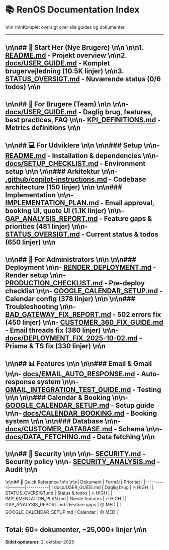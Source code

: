 # 📚 RenOS Documentation Index\n\n\n\nKomplet oversigt over alle guides og dokumenter.

---
\n\n## 🎯 Start Her (Nye Brugere)\n\n\n\n1. **[README.md](README.md)** - Projekt overview\n\n2. **[docs/USER_GUIDE.md](docs/USER_GUIDE.md)** - Komplet brugervejledning (10.5K linjer)\n\n3. **[STATUS_OVERSIGT.md](STATUS_OVERSIGT.md)** - Nuværende status (0/6 todos)\n\n
---
\n\n## 👥 For Brugere (Team)\n\n\n\n- **[docs/USER_GUIDE.md](docs/USER_GUIDE.md)** - Daglig brug, features, best practices, FAQ\n\n- **[KPI_DEFINITIONS.md](KPI_DEFINITIONS.md)** - Metrics definitions\n\n
---
\n\n## 💻 For Udviklere\n\n\n\n### Setup\n\n- **[README.md](README.md)** - Installation & dependencies\n\n- **[docs/SETUP_CHECKLIST.md](docs/SETUP_CHECKLIST.md)** - Environment setup\n\n\n\n### Arkitektur\n\n- **[.github/copilot-instructions.md](.github/copilot-instructions.md)** - Codebase architecture (150 linjer)\n\n\n\n### Implementation\n\n- **[IMPLEMENTATION_PLAN.md](IMPLEMENTATION_PLAN.md)** - Email approval, booking UI, quote UI (1.1K linjer)\n\n- **[GAP_ANALYSIS_REPORT.md](GAP_ANALYSIS_REPORT.md)** - Feature gaps & priorities (481 linjer)\n\n- **[STATUS_OVERSIGT.md](STATUS_OVERSIGT.md)** - Current status & todos (650 linjer)\n\n
---
\n\n## 🔧 For Administrators\n\n\n\n### Deployment\n\n- **[RENDER_DEPLOYMENT.md](RENDER_DEPLOYMENT.md)** - Render setup\n\n- **[PRODUCTION_CHECKLIST.md](PRODUCTION_CHECKLIST.md)** - Pre-deploy checklist\n\n- **[GOOGLE_CALENDAR_SETUP.md](GOOGLE_CALENDAR_SETUP.md)** - Calendar config (378 linjer)\n\n\n\n### Troubleshooting\n\n- **[BAD_GATEWAY_FIX_REPORT.md](BAD_GATEWAY_FIX_REPORT.md)** - 502 errors fix (450 linjer)\n\n- **[CUSTOMER_360_FIX_GUIDE.md](CUSTOMER_360_FIX_GUIDE.md)** - Email threads fix (380 linjer)\n\n- **[docs/DEPLOYMENT_FIX_2025-10-02.md](docs/DEPLOYMENT_FIX_2025-10-02.md)** - Prisma & TS fix (330 linjer)\n\n
---
\n\n## 📊 Features\n\n\n\n### Email & Gmail\n\n- **[docs/EMAIL_AUTO_RESPONSE.md](docs/EMAIL_AUTO_RESPONSE.md)** - Auto-response system\n\n- **[GMAIL_INTEGRATION_TEST_GUIDE.md](GMAIL_INTEGRATION_TEST_GUIDE.md)** - Testing\n\n\n\n### Calendar & Booking\n\n- **[GOOGLE_CALENDAR_SETUP.md](GOOGLE_CALENDAR_SETUP.md)** - Setup guide\n\n- **[docs/CALENDAR_BOOKING.md](docs/CALENDAR_BOOKING.md)** - Booking system\n\n\n\n### Database\n\n- **[docs/CUSTOMER_DATABASE.md](docs/CUSTOMER_DATABASE.md)** - Schema\n\n- **[docs/DATA_FETCHING.md](docs/DATA_FETCHING.md)** - Data fetching\n\n
---
\n\n## 🔐 Security\n\n\n\n- **[SECURITY.md](SECURITY.md)** - Security policy\n\n- **[SECURITY_ANALYSIS.md](SECURITY_ANALYSIS.md)** - Audit\n\n
---
\n\n## 📝 Quick Reference\n\n\n\n| Dokument | Formål | Prioritet |
|----------|--------|-----------|
| docs/USER_GUIDE.md | Daglig brug | 🔥 HIGH |
| STATUS_OVERSIGT.md | Status & todos | 🔥 HIGH |
| IMPLEMENTATION_PLAN.md | Næste features | 🔥 HIGH |
| GAP_ANALYSIS_REPORT.md | Feature gaps | 🟡 MED |
| GOOGLE_CALENDAR_SETUP.md | Calendar | 🟡 MED |

**Total:** 60+ dokumenter, ~25,000+ linjer\n\n
---

**Sidst opdateret:** 2. oktober 2025
